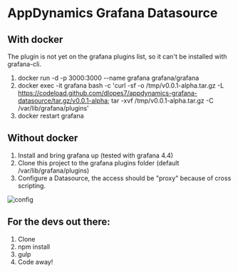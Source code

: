 # AppDynamics Grafana Datasource

## With docker

The plugin is not yet on the grafana plugins list, so it can't be installed with grafana-cli.

1. docker run -d -p 3000:3000 --name grafana grafana/grafana
2. docker exec -it grafana bash -c 'curl -sf -o /tmp/v0.0.1-alpha.tar.gz -L https://codeload.github.com/dlopes7/appdynamics-grafana-datasource/tar.gz/v0.0.1-alpha; tar -xvf /tmp/v0.0.1-alpha.tar.gz -C /var/lib/grafana/plugins'
3. docker restart grafana

## Without docker

1. Install and bring grafana up (tested with grafana 4.4)
2. Clone this project to the grafana plugins folder (default /var/lib/grafana/plugins)
3. Configure a Datasource, the access should be "proxy" because of cross scripting.

![config](http://i.imgur.com/NsSTbDn.png)

## For the devs out there:

1. Clone
2. npm install
3. gulp
4. Code away!